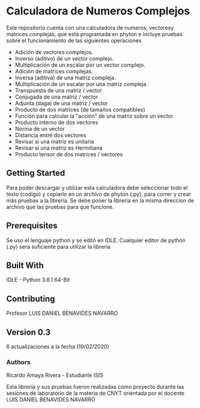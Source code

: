 # **Calculadora de Numeros Complejos**

Este repositorio cuenta con una calculadora de numeros, vectoresy matrices complejas, que está programada en phyton e incluye pruebas sobre el funcionamiento de las siguientes operaciones 

- Adición de vectores complejos.
- Inverso (aditivo) de un vector complejo.
- Multiplicación de un escalar por un vector complejo.
- Adición de matrices complejas.
- Inversa (aditiva) de una matriz compleja.
- Multiplicación de un escalar por una matriz compleja.
- Transpuesta de una matriz / vector
- Conjugada de una matriz / vector
- Adjunta (daga) de una matriz / vector
- Producto de dos matrices (de tamaños compatibles)
- Función para calcular la "acción" de una matriz sobre un vector.
- Producto interno de dos vectores
- Norma de un vector
- Distancia entre dos vectores
- Revisar si una matriz es unitaria
- Revisar si una matriz es Hermitiana
- Producto tensor de dos matrices / vectores


## Getting Started

Para poder descargar y utilizar esta calculadora debe seleccionar todo el texto (codigo) y copiarlo en un archivo de phyton (.py), para correr y crear más pruebas a la libreria. Se debe poner la libreria en la misma direccion de archivo que las pruebas para que funcione.

## Prerequisites

Se uso el lenguaje python y se editó en IDLE. 
Cualquier editor de python (.py) sera suficiente para utilizar la libreria

## Built With
IDLE - Python 3.8.1 64-Bit

## Contributing
Profesor LUIS DANIEL BENAVIDES NAVARRO

## Version 0.3
6 actualizaciones a la fecha (19/02/2020)

### Authors
Ricardo Amaya Rivera - Estudiante ISIS

Esta librería y sus pruebas fueron realizadas como proyecto durante las sesiones de laboratorio de la materia de CNYT orientada por el docente LUIS DANIEL BENAVIDES NAVARRO
